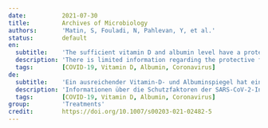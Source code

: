 ```yaml
---
date:          2021-07-30
title:         Archives of Microbiology
authors:       'Matin, S, Fouladi, N, Pahlevan, Y, et al.'
status:        default
en:
  subtitle:    'The sufficient vitamin D and albumin level have a protective effect on COVID-19 infection'
  description: 'There is limited information regarding the protective factors of SARS-CoV-2 infection. This research is focused on analyzing the role of vitamin D and albumin in the severity, progression, or possible prevention of COVID-19 infection. In this case–control study, 191 patients and 203 healthy individuals were enrolled. Blood samples were taken to test the albumin and vitamin D levels of both groups. Our results show a direct association of vitamin D deficiency with the infection of COVID-19 and severity. According to our findings, 84.4% of patients with COVID-19 in this study had vitamin D deficiency. Moreover, the average level of albumin was significantly decreased in those infected patients who had respiratory symptoms. In the present study, a considerable negative correlation was established between the levels of vitamin D and the severity of COVID-19 infection. This reflects on the immunomodulatory and inhibitory nature of vitamin D to the viral replication.'
  tags:        [COVID-19, Vitamin D, Albumin, Coronavirus]
de:
  subtitle:    'Ein ausreichender Vitamin-D- und Albuminspiegel hat eine schützende Wirkung auf die COVID-19-Infektion'
  description: 'Informationen über die Schutzfaktoren der SARS-CoV-2-Infektion gibt es nur wenige. Die vorliegende Untersuchung konzentriert sich auf die Rolle von Vitamin D und Albumin bei der Schwere, dem Verlauf und der möglichen Prävention einer COVID-19-Infektion. An dieser Fall-Kontroll-Studie nahmen 191 Patienten und 203 gesunde Personen teil. Blutproben wurden entnommen, um den Albumin- und Vitamin-D-Spiegel beider Gruppen zu untersuchen. Unsere Ergebnisse zeigen einen direkten Zusammenhang zwischen einem Vitamin-D-Mangel und der Infektion mit COVID-19 und deren Schweregrad. Unseren Ergebnissen zufolge hatten 84,4 % der Patienten mit COVID-19 in dieser Studie einen Vitamin-D-Mangel. Außerdem war der durchschnittliche Albuminspiegel bei den infizierten Patienten, die Atemwegssymptome aufwiesen, signifikant verringert. In der vorliegenden Studie wurde eine erhebliche negative Korrelation zwischen dem Vitamin-D-Spiegel und dem Schweregrad der COVID-19-Infektion festgestellt. Dies deutet auf die immunmodulatorische und hemmende Wirkung von Vitamin D auf die Virusreplikation hin.' 
  tags:        [COVID-19, Vitamin D, Albumin, Coronavirus]
group:         'Treatments'
credit:        https://doi.org/10.1007/s00203-021-02482-5
---
```

